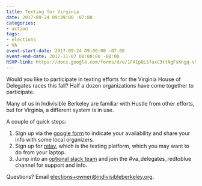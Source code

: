 ```yaml
---
title: Texting for Virginia
date: 2017-09-24 09:39:00 -07:00
categories:
- action
tags:
- elections
- VA
event-start-date: 2017-09-24 09:00:00 -07:00
event-end-date: 2017-11-07 00:00:00 -08:00
RSVP-link: https://docs.google.com/forms/d/e/1FAIpQLSfaxC3ttNgFsKngq-vStItEo_Niah-Y8msdGLo76U-0fDCIJg/viewform
---
```


Would you like to participate in texting efforts for the Virginia House of Delegates races this fall? Half a dozen organizations have come together to participate.

Many of us in Indivisible Berkeley are familiar with Hustle from other efforts, but for Virginia, a different system is in use.

A couple of quick steps:

1) Sign up via the [google form](https://docs.google.com/forms/d/e/1FAIpQLSfaxC3ttNgFsKngq-vStItEo_Niah-Y8msdGLo76U-0fDCIJg/viewform) to indicate your availability and share your info with some local organizers.
2) Sign up for [relay](https://winvirginia.relaytxt.io/invitation/2127192805/RUgybjZzU2EzbThEZk84WEZLSEpxZz09), which is the texting platform, which you may want to do from your laptop.
3) Jump into an [optional slack team](https://join.slack.com/t/openprogresstexting/shared_invite/MjI5Mzk0NzE3NTIwLTE1MDM0MTQ4NzEtNGI2MWMwNjA0NA) and join the #va_delegates_redtoblue channel for support and info. 

Questions? Email elections+owner@indivisibleberkeley.org.